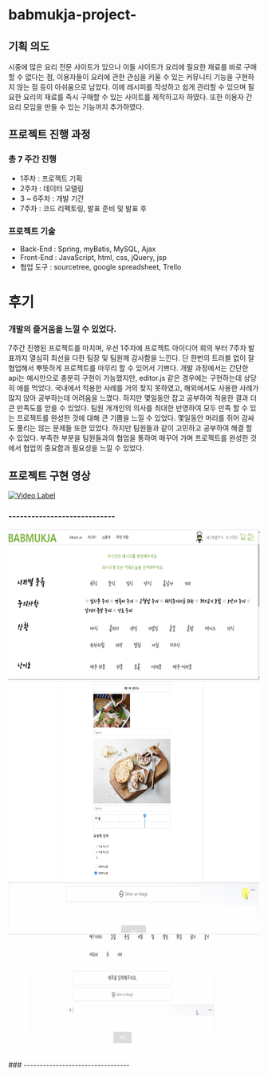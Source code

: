 # babmukja-project-

## 기획 의도

시중에 많은 요리 전문 사이트가 있으나 이들 사이트가 요리에 필요한 재료를 바로 구매할 수 없다는 점, 이용자들이 요리에 관한 관심을 키울 수 있는 커뮤니티 기능을 구현하지 않는 점 등이 아쉬움으로 남았다. 이에 레시피를 작성하고 쉽게 관리할 수 있으며 필요한 요리의 재료를 즉시 구매할 수 있는 사이트를 제작하고자 하였다. 또한 이용자 간 요리 모임을 만들 수 있는 기능까지 추가하였다.

## 프로젝트 진행 과정
### 총 7 주간 진행
- 1주차 : 프로젝트 기획
- 2주차 : 데이터 모델링
- 3 ~ 6주차 : 개발 기간
- 7주차 : 코드 리펙토링, 발표 준비 및 발표 후 

### 프로젝트 기술
- Back-End : Spring, myBatis, MySQL, Ajax
- Front-End : JavaScript, html, css, jQuery, jsp
- 협업 도구 : sourcetree, google spreadsheet, Trello

# 후기

### 개발의 즐거움을 느낄 수 있었다.
7주간 진행된 프로젝트를 마치며, 우선 1주차에 프로젝트 아이디어 회의 부터 7주차 발표까지 열심히 최선을 다한 팀장 및 팀원께 감사함을 느낀다.
단 한번의 트러블 없이 잘 협업해서 뿌뜻하게 프로젝트를 마무리 할 수 있어서 기쁘다.
개발 과정에서는 간단한 api는 예시만으로 충분히 구현이 가능했지만, editor.js 같은 경우에는 구현하는데 상당히 애를 먹었다.
국내에서 적용한 사례를 거의 찾지 못하였고, 해외에서도 사용한 사례가 많지 않아 공부하는데 어려움을 느꼈다.
하지만 몇일동안 잡고 공부하여 적용한 결과 더 큰 만족도를 얻을 수 있었다. 
팀원 개개인의 의사를 최대한 반영하여 모두 만족 할 수 있는 프로젝트를 완성한 것에 대해 큰 기쁨을 느낄 수 있었다.
몇일동안 머리를 쥐어 감싸도 풀리는 않는 문제들 또한 있었다. 하지만 팀원들과 같이 고민하고 공부하여 해결 할 수 있었다.
부족한 부분을 팀원들과의 협업을 통하여 매꾸어 가며 프로젝트를 완성한 것에서 협업의 중요함과 필요성을 느낄 수 있었다.

## 프로젝트 구현 영상
[![Video Label](https://img.youtube.com/vi/EgwHpzViGGU/0.jpg)](https://youtu.be/EgwHpzViGGU)

### ----------------------------
<img src="/img/reicpewrite.gif" width="700px" height="300px">
<img src="/img/recipewirte-body.jpg" width="700px" height="400px">
<img src="/img/editor-menubar.gif" width="700px" height="100px">
<img src="/img/editor-imgupload.gif" width="700px" height="250px">
### ---------------------------------

